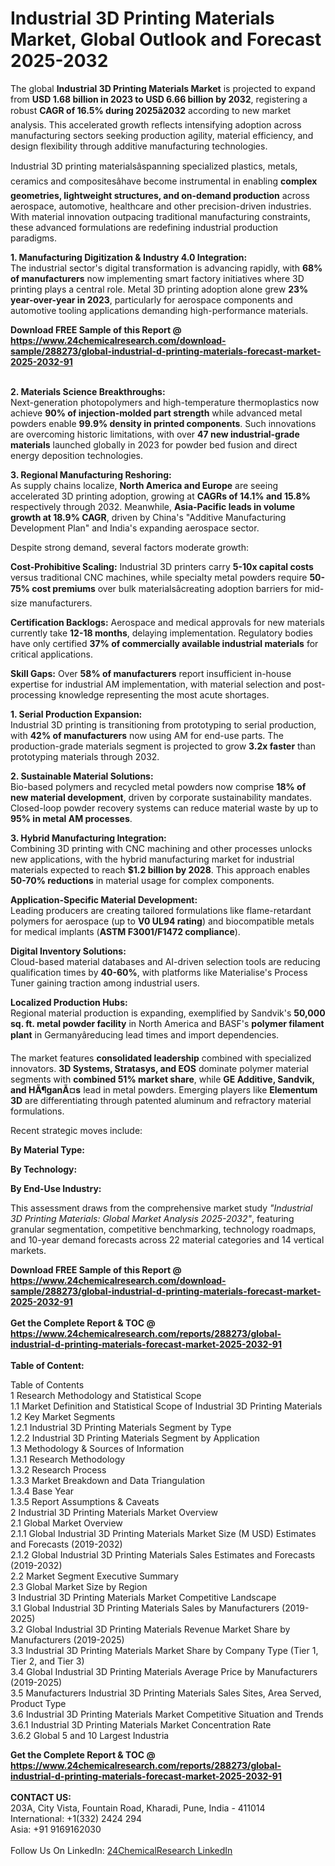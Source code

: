 <h1>Industrial 3D Printing Materials Market, Global Outlook and Forecast 2025-2032</h1><p>The global <strong>Industrial 3D Printing Materials Market</strong> is projected to expand from <strong>USD 1.68 billion in 2023 to USD 6.66 billion by 2032</strong>, registering a robust <strong>CAGR of 16.5% during 2025â2032</strong> according to new market analysis. This accelerated growth reflects intensifying adoption across manufacturing sectors seeking production agility, material efficiency, and design flexibility through additive manufacturing technologies.</p><p>Industrial 3D printing materialsâspanning specialized plastics, metals, ceramics and compositesâhave become instrumental in enabling <strong>complex geometries, lightweight structures, and on-demand production</strong> across aerospace, automotive, healthcare and other precision-driven industries. With material innovation outpacing traditional manufacturing constraints, these advanced formulations are redefining industrial production paradigms.</p><p><strong>1. Manufacturing Digitization &amp; Industry 4.0 Integration:</strong><br>
The industrial sector's digital transformation is advancing rapidly, with <strong>68% of manufacturers</strong> now implementing smart factory initiatives where 3D printing plays a central role. Metal 3D printing adoption alone grew <strong>23% year-over-year in 2023</strong>, particularly for aerospace components and automotive tooling applications demanding high-performance materials.</p><div><b>Download FREE Sample of this Report @ 
            <a href="https://www.24chemicalresearch.com/download-sample/288273/global-industrial-d-printing-materials-forecast-market-2025-2032-91">
            https://www.24chemicalresearch.com/download-sample/288273/global-industrial-d-printing-materials-forecast-market-2025-2032-91</a></b></div><br><p><strong>2. Materials Science Breakthroughs:</strong><br>
Next-generation photopolymers and high-temperature thermoplastics now achieve <strong>90% of injection-molded part strength</strong> while advanced metal powders enable <strong>99.9% density in printed components</strong>. Such innovations are overcoming historic limitations, with over <strong>47 new industrial-grade materials</strong> launched globally in 2023 for powder bed fusion and direct energy deposition technologies.</p><p><strong>3. Regional Manufacturing Reshoring:</strong><br>
As supply chains localize, <strong>North America and Europe</strong> are seeing accelerated 3D printing adoption, growing at <strong>CAGRs of 14.1% and 15.8%</strong> respectively through 2032. Meanwhile, <strong>Asia-Pacific leads in volume growth at 18.9% CAGR</strong>, driven by China's "Additive Manufacturing Development Plan" and India's expanding aerospace sector.</p><p>Despite strong demand, several factors moderate growth:</p><p><strong>Cost-Prohibitive Scaling:</strong> Industrial 3D printers carry <strong>5-10x capital costs</strong> versus traditional CNC machines, while specialty metal powders require <strong>50-75% cost premiums</strong> over bulk materialsâcreating adoption barriers for mid-size manufacturers.</p><p><strong>Certification Backlogs:</strong> Aerospace and medical approvals for new materials currently take <strong>12-18 months</strong>, delaying implementation. Regulatory bodies have only certified <strong>37% of commercially available industrial materials</strong> for critical applications.</p><p><strong>Skill Gaps:</strong> Over <strong>58% of manufacturers</strong> report insufficient in-house expertise for industrial AM implementation, with material selection and post-processing knowledge representing the most acute shortages.</p><p><strong>1. Serial Production Expansion:</strong><br>
Industrial 3D printing is transitioning from prototyping to serial production, with <strong>42% of manufacturers</strong> now using AM for end-use parts. The production-grade materials segment is projected to grow <strong>3.2x faster</strong> than prototyping materials through 2032.</p><p><strong>2. Sustainable Material Solutions:</strong><br>
Bio-based polymers and recycled metal powders now comprise <strong>18% of new material development</strong>, driven by corporate sustainability mandates. Closed-loop powder recovery systems can reduce material waste by up to <strong>95% in metal AM processes</strong>.</p><p><strong>3. Hybrid Manufacturing Integration:</strong><br>
Combining 3D printing with CNC machining and other processes unlocks new applications, with the hybrid manufacturing market for industrial materials expected to reach <strong>$1.2 billion by 2028</strong>. This approach enables <strong>50-70% reductions</strong> in material usage for complex components.</p><p><strong>Application-Specific Material Development:</strong><br>
  Leading producers are creating tailored formulations like flame-retardant polymers for aerospace (up to <strong>V0 UL94 rating</strong>) and biocompatible metals for medical implants (<strong>ASTM F3001/F1472 compliance</strong>).</p><p><strong>Digital Inventory Solutions:</strong><br>
  Cloud-based material databases and AI-driven selection tools are reducing qualification times by <strong>40-60%</strong>, with platforms like Materialise's Process Tuner gaining traction among industrial users.</p><p><strong>Localized Production Hubs:</strong><br>
  Regional material production is expanding, exemplified by Sandvik's <strong>50,000 sq. ft. metal powder facility</strong> in North America and BASF's <strong>polymer filament plant</strong> in Germanyâreducing lead times and import dependencies.</p><p>The market features <strong>consolidated leadership</strong> combined with specialized innovators. <strong>3D Systems, Stratasys, and EOS</strong> dominate polymer material segments with <strong>combined 51% market share</strong>, while <strong>GE Additive, Sandvik, and HÃ¶ganÃ¤s</strong> lead in metal powders. Emerging players like <strong>Elementum 3D</strong> are differentiating through patented aluminum and refractory material formulations.</p><p>Recent strategic moves include:</p><p><strong>By Material Type:</strong></p><p><strong>By Technology:</strong></p><p><strong>By End-Use Industry:</strong></p><p>This assessment draws from the comprehensive market study <em>"Industrial 3D Printing Materials: Global Market Analysis 2025-2032"</em>, featuring granular segmentation, competitive benchmarking, technology roadmaps, and 10-year demand forecasts across 22 material categories and 14 vertical markets.</p><div><b>Download FREE Sample of this Report @ 
            <a href="https://www.24chemicalresearch.com/download-sample/288273/global-industrial-d-printing-materials-forecast-market-2025-2032-91">
            https://www.24chemicalresearch.com/download-sample/288273/global-industrial-d-printing-materials-forecast-market-2025-2032-91</a></b></div><br><div><b>Get the Complete Report & TOC @ 
            <a href="https://www.24chemicalresearch.com/reports/288273/global-industrial-d-printing-materials-forecast-market-2025-2032-91">
            https://www.24chemicalresearch.com/reports/288273/global-industrial-d-printing-materials-forecast-market-2025-2032-91</a></b></div><br>
            <b>Table of Content:</b><p>Table of Contents<br />
1 Research Methodology and Statistical Scope<br />
1.1 Market Definition and Statistical Scope of Industrial 3D Printing Materials<br />
1.2 Key Market Segments<br />
1.2.1 Industrial 3D Printing Materials Segment by Type<br />
1.2.2 Industrial 3D Printing Materials Segment by Application<br />
1.3 Methodology & Sources of Information<br />
1.3.1 Research Methodology<br />
1.3.2 Research Process<br />
1.3.3 Market Breakdown and Data Triangulation<br />
1.3.4 Base Year<br />
1.3.5 Report Assumptions & Caveats<br />
2 Industrial 3D Printing Materials Market Overview<br />
2.1 Global Market Overview<br />
2.1.1 Global Industrial 3D Printing Materials Market Size (M USD) Estimates and Forecasts (2019-2032)<br />
2.1.2 Global Industrial 3D Printing Materials Sales Estimates and Forecasts (2019-2032)<br />
2.2 Market Segment Executive Summary<br />
2.3 Global Market Size by Region<br />
3 Industrial 3D Printing Materials Market Competitive Landscape<br />
3.1 Global Industrial 3D Printing Materials Sales by Manufacturers (2019-2025)<br />
3.2 Global Industrial 3D Printing Materials Revenue Market Share by Manufacturers (2019-2025)<br />
3.3 Industrial 3D Printing Materials Market Share by Company Type (Tier 1, Tier 2, and Tier 3)<br />
3.4 Global Industrial 3D Printing Materials Average Price by Manufacturers (2019-2025)<br />
3.5 Manufacturers Industrial 3D Printing Materials Sales Sites, Area Served, Product Type<br />
3.6 Industrial 3D Printing Materials Market Competitive Situation and Trends<br />
3.6.1 Industrial 3D Printing Materials Market Concentration Rate<br />
3.6.2 Global 5 and 10 Largest Industria</p><div><b>Get the Complete Report & TOC @ 
            <a href="https://www.24chemicalresearch.com/reports/288273/global-industrial-d-printing-materials-forecast-market-2025-2032-91">
            https://www.24chemicalresearch.com/reports/288273/global-industrial-d-printing-materials-forecast-market-2025-2032-91</a></b></div><br><b>CONTACT US:</b><br>
            203A, City Vista, Fountain Road, Kharadi, Pune, India - 411014<br>
            International: +1(332) 2424 294<br>
            Asia: +91 9169162030 <br><br>
            Follow Us On LinkedIn: <a href="https://www.linkedin.com/company/24chemicalresearch/">24ChemicalResearch LinkedIn</a>